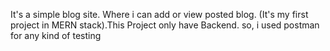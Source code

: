 It's a simple blog site. Where i can add or view posted blog.
(It's my first project in MERN stack).This Project only have Backend. so, i used postman for any kind of testing
